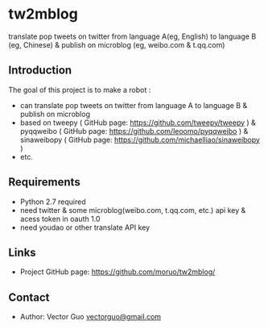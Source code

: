 tw2mblog
========

translate pop tweets on twitter from language A(eg, English) to language B (eg, Chinese) &amp; publish on microblog (eg, weibo.com &amp; t.qq.com)

Introduction
------------

The goal of this project is to make a robot :

- can translate pop tweets on twitter from language A to language B & publish on microblog
- based on tweepy ( GitHub page: https://github.com/tweepy/tweepy ) & pyqqweibo ( GitHub page: https://github.com/leoomo/pyqqweibo ) & sinaweibopy ( GitHub page: https://github.com/michaelliao/sinaweibopy )
- etc.

Requirements
------------

- Python 2.7 required
- need twitter & some microblog(weibo.com, t.qq.com, etc.) api key & acess token in oauth 1.0
- need youdao or other translate API key

Links
-----

- Project GitHub page: https://github.com/moruo/tw2mblog/

Contact
-------

- Author: Vector Guo <vectorguo@gmail.com>

